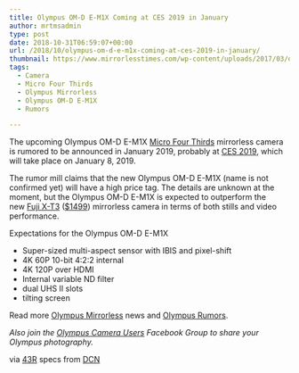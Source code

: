 ```yaml
---
title: Olympus OM-D E-M1X Coming at CES 2019 in January
author: mrtmsadmin
type: post
date: 2018-10-31T06:59:07+00:00
url: /2018/10/olympus-om-d-e-m1x-coming-at-ces-2019-in-january/
thumbnail: https://www.mirrorlesstimes.com/wp-content/uploads/2017/03/olympus-e-m1-mark-ii-firmware-update.jpg
tags:
  - Camera
  - Micro Four Thirds
  - Olympus Mirrorless
  - Olympus OM-D E-M1X
  - Rumors

---
```

The upcoming Olympus OM-D E-M1X <a href="https://www.mirrorlesstimes.com/tag/micro-four-thirds/" target="_blank" rel="noopener">Micro Four Thirds</a> mirrorless camera is rumored to be announced in January 2019, probably at <a href="https://www.dailycameranews.com/tag/ces-2019/" target="_blank" rel="noopener">CES 2019</a>, which will take place on January 8, 2019.

The rumor mill claims that the new Olympus OM-D E-M1X (name is not confirmed yet) will have a high price tag. The details are unknown at the moment, but the Olympus OM-D E-M1X is expected to outperform the new <a href="https://www.mirrorlesstimes.com/tag/fujifilm-x-t3/" target="_blank" rel="noopener">Fuji X-T3</a> (<a class="ext-link" title="" href="https://www.amazon.com/Fujifilm-X-T3-Mirrorless-Digital-Body/dp/B07H3Y9CJY/?tag=daicamnew-20" target="_blank" rel="noopener external nofollow" data-amzn-asin="B07H3Y9CJY">$1499</a>) mirrorless camera in terms of both stills and video performance. <!--more-->

Expectations for the Olympus OM-D E-M1X

  * Super-sized multi-aspect sensor with IBIS and pixel-shift
  * 4K 60P 10-bit 4:2:2 internal
  * 4K 120P over HDMI
  * Internal variable ND filter
  * dual UHS II slots
  * tilting screen

Read more [Olympus Mirrorless][1] news and <a href="https://www.dailycameranews.com/tag/olympus-rumors/" target="_blank" rel="noopener">Olympus Rumors</a>.

_Also join the <a class="ext-link" title="" href="https://www.facebook.com/groups/858035244291979/" target="_blank" rel="external nofollow noopener">Olympus Camera Users</a> Facebook Group to share your Olympus photography._

via <a href="https://www.43rumors.com/ft4-the-new-olympus-camera-could-be-named-olympus-omd-e-m1x/" target="_blank" rel="nofollow noopener">43R</a> specs from <a href="https://www.dailycameranews.com/2018/10/olympus-om-d-e-m1x-camera-coming-in-january-2019/" target="_blank" rel="noopener">DCN</a>

 [1]: https://www.mirrorlesstimes.com/tag/olympus-mirrorless/